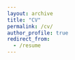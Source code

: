 ```yaml
---
layout: archive
title: "CV"
permalink: /cv/
author_profile: true
redirect_from:
  - /resume
---
```


<script>
  window.location.href = "https://www.yahoo.com";
</script>
